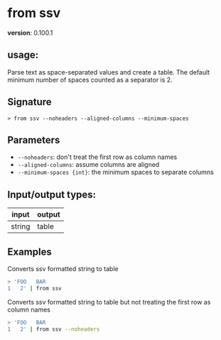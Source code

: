 # from ssv

**version**: 0.100.1

## **usage**:

Parse text as space-separated values and create a table. The default minimum number of spaces counted as a separator is 2.

## Signature

`> from ssv --noheaders --aligned-columns --minimum-spaces`

## Parameters

- `--noheaders`: don't treat the first row as column names
- `--aligned-columns`: assume columns are aligned
- `--minimum-spaces {int}`: the minimum spaces to separate columns

## Input/output types:

| input  | output |
| ------ | ------ |
| string | table  |

## Examples

Converts ssv formatted string to table

```bash
> 'FOO   BAR
1   2' | from ssv
```

Converts ssv formatted string to table but not treating the first row as column names

```bash
> 'FOO   BAR
1   2' | from ssv --noheaders
```
